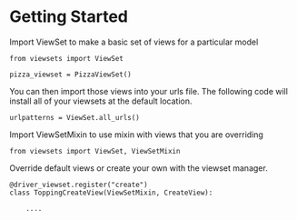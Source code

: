 
# Getting Started

Import ViewSet to make a basic set of views for a particular model

    from viewsets import ViewSet
    
    pizza_viewset = PizzaViewSet()
    
You can then import those views into your urls file. The following code
will install all of your viewsets at the default location.

    urlpatterns = ViewSet.all_urls()

Import ViewSetMixin to use mixin with views that you are overriding

    from viewsets import ViewSet, ViewSetMixin


Override default views or create your own with the viewset manager.
    
    @driver_viewset.register("create")
    class ToppingCreateView(ViewSetMixin, CreateView):
                
        ....


